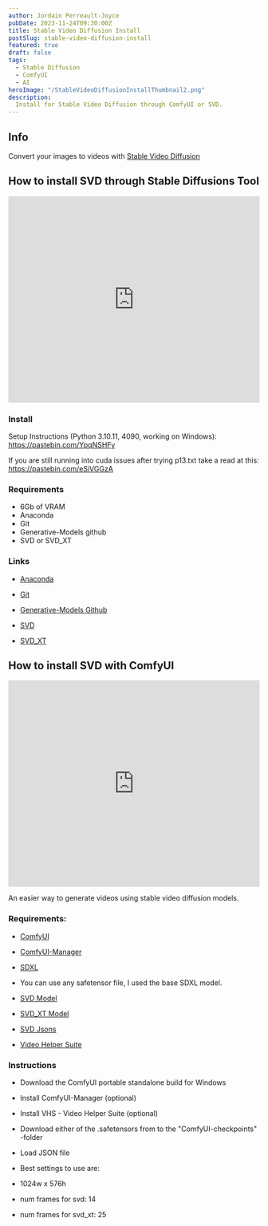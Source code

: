 ```yaml
---
author: Jordain Perreault-Joyce
pubDate: 2023-11-24T09:30:00Z
title: Stable Video Diffusion Install
postSlug: stable-video-diffusion-install
featured: true
draft: false
tags:
  - Stable Diffusion
  - ComfyUI
  - AI
heroImage: "/StableVideoDiffusionInstallThumbnail2.png"
description:
  Install for Stable Video Diffusion through ComfyUI or SVD.
---
```

## Info

Convert your images to videos with [Stable Video Diffusion](https://stability.ai/news/stable-video-diffusion-open-ai-video-model)

## How to install SVD through Stable Diffusions Tool

<iframe width="100%" height="414" src="https://www.youtube.com/embed/HMW9hVoQa0M?si=Ao8uQQXvjPQSI6Pr" title="YouTube video player" frameborder="0" allow="accelerometer; autoplay; clipboard-write; encrypted-media; gyroscope; picture-in-picture; web-share" allowfullscreen></iframe>

### Install 

Setup Instructions (Python 3.10.11, 4090, working on Windows): https://pastebin.com/YpqNSHFy

If you are still running into cuda issues after trying p13.txt take a read at this: https://pastebin.com/eSiVGGzA 

### Requirements

- 6Gb of VRAM
- Anaconda
- Git
- Generative-Models github
- SVD or SVD_XT

### Links

- [Anaconda](https://www.anaconda.com/download) 

- [Git](https://git-scm.com/downloads)

- [Generative-Models Github](https://github.com/Stability-AI/generative-models)

- [SVD](https://huggingface.co/stabilityai/stable-video-diffusion-img2vid/tree/main)

- [SVD_XT](https://huggingface.co/stabilityai/stable-video-diffusion-img2vid-xt/tree/main)


## How to install SVD with ComfyUI

<iframe width="100%" height="414" src="https://www.youtube.com/embed/hoIobzZmNiM?si=9jFRbSDzUSiArP3u" title="YouTube video player" frameborder="0" allow="accelerometer; autoplay; clipboard-write; encrypted-media; gyroscope; picture-in-picture; web-share" allowfullscreen></iframe>

An easier way to generate videos using stable video diffusion models.

### Requirements:

- [ComfyUI](https://github.com/comfyanonymous/ComfyUI#installing)

- [ComfyUI-Manager](https://github.com/ltdrdata/ComfyUI-Manager)

- [SDXL](https://huggingface.co/stabilityai/stable-diffusion-xl-base-1.0/tree/main)

- You can use any safetensor file, I used the base SDXL model.

- [SVD Model](https://huggingface.co/stabilityai/stable-video-diffusion-img2vid)

- [SVD_XT Model](https://huggingface.co/stabilityai/stable-video-diffusion-img2vid-xt)

- [SVD Jsons](https://comfyanonymous.github.io/ComfyUI_examples/video/)

- [Video Helper Suite](https://github.com/Kosinkadink/ComfyUI-VideoHelperSuite)

### Instructions

- Download the ComfyUI portable standalone build for Windows

- Install ComfyUI-Manager (optional)

- Install VHS - Video Helper Suite (optional)

- Download either of the .safetensors from to the "ComfyUI-checkpoints" -folder

- Load JSON file

- Best settings to use are:
 - 1024w x 576h
 - num frames for svd: 14
 - num frames for svd_xt: 25